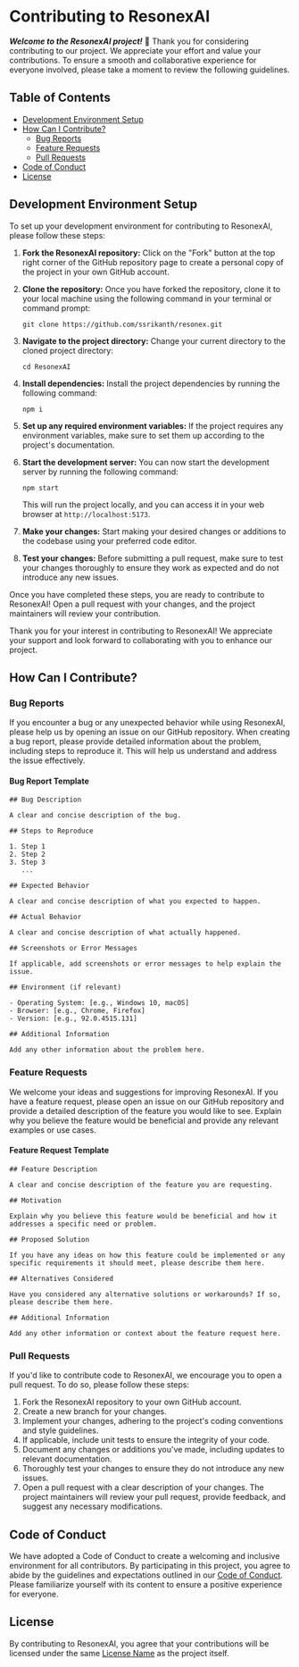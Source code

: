 # Contributing to ResonexAI

**_Welcome to the ResonexAI project!_** 🚀 Thank you for considering contributing to our project. We appreciate your effort and value your contributions. To ensure a smooth and collaborative experience for everyone involved, please take a moment to review the following guidelines.

## Table of Contents

- [Development Environment Setup](#development-environment-setup)
- [How Can I Contribute?](#how-can-i-contribute)
  - [Bug Reports](#bug-reports)
  - [Feature Requests](#feature-requests)
  - [Pull Requests](#pull-requests)
- [Code of Conduct](#code-of-conduct)
- [License](#license)

## Development Environment Setup

To set up your development environment for contributing to ResonexAI, please follow these steps:

1. **Fork the ResonexAI repository:** Click on the "Fork" button at the top right corner of the GitHub repository page to create a personal copy of the project in your own GitHub account.

2. **Clone the repository:** Once you have forked the repository, clone it to your local machine using the following command in your terminal or command prompt:

   ```
   git clone https://github.com/ssrikanth/resonex.git
   ```

3. **Navigate to the project directory:** Change your current directory to the cloned project directory:

   ```
   cd ResonexAI
   ```

4. **Install dependencies:** Install the project dependencies by running the following command:

   ```
   npm i
   ```

5. **Set up any required environment variables:** If the project requires any environment variables, make sure to set them up according to the project's documentation.

6. **Start the development server:** You can now start the development server by running the following command:

   ```
   npm start
   ```

   This will run the project locally, and you can access it in your web browser at `http://localhost:5173`.

7. **Make your changes:** Start making your desired changes or additions to the codebase using your preferred code editor.

8. **Test your changes:** Before submitting a pull request, make sure to test your changes thoroughly to ensure they work as expected and do not introduce any new issues.

Once you have completed these steps, you are ready to contribute to ResonexAI! Open a pull request with your changes, and the project maintainers will review your contribution.

Thank you for your interest in contributing to ResonexAI! We appreciate your support and look forward to collaborating with you to enhance our project.

## How Can I Contribute?

### Bug Reports

If you encounter a bug or any unexpected behavior while using ResonexAI, please help us by opening an issue on our GitHub repository. When creating a bug report, please provide detailed information about the problem, including steps to reproduce it. This will help us understand and address the issue effectively.

#### Bug Report Template

```
## Bug Description

A clear and concise description of the bug.

## Steps to Reproduce

1. Step 1
2. Step 2
3. Step 3
   ...

## Expected Behavior

A clear and concise description of what you expected to happen.

## Actual Behavior

A clear and concise description of what actually happened.

## Screenshots or Error Messages

If applicable, add screenshots or error messages to help explain the issue.

## Environment (if relevant)

- Operating System: [e.g., Windows 10, macOS]
- Browser: [e.g., Chrome, Firefox]
- Version: [e.g., 92.0.4515.131]

## Additional Information

Add any other information about the problem here.
```

### Feature Requests

We welcome your ideas and suggestions for improving ResonexAI. If you have a feature request, please open an issue on our GitHub repository and provide a detailed description of the feature you would like to see. Explain why you believe the feature would be beneficial and provide any relevant examples or use cases.

#### Feature Request Template

```
## Feature Description

A clear and concise description of the feature you are requesting.

## Motivation

Explain why you believe this feature would be beneficial and how it addresses a specific need or problem.

## Proposed Solution

If you have any ideas on how this feature could be implemented or any specific requirements it should meet, please describe them here.

## Alternatives Considered

Have you considered any alternative solutions or workarounds? If so, please describe them here.

## Additional Information

Add any other information or context about the feature request here.
```

### Pull Requests

If you'd like to contribute code to ResonexAI, we encourage you to open a pull request. To do so, please follow these steps:

1. Fork the ResonexAI repository to your own GitHub account.
2. Create a new branch for your changes.
3. Implement your changes, adhering to the project's coding conventions and style guidelines.
4. If applicable, include unit tests to ensure the integrity of your code.
5. Document any changes or additions you've made, including updates to relevant documentation.
6. Thoroughly test your changes to ensure they do not introduce any new issues.
7. Open a pull request with a clear description of your changes. The project maintainers will review your pull request, provide feedback, and suggest any necessary modifications.

## Code of Conduct

We have adopted a Code of Conduct to create a welcoming and inclusive environment for all contributors. By participating in this project, you agree to abide by the guidelines and expectations outlined in our [Code of Conduct](CODE_OF_CONDUCT.md). Please familiarize yourself with its content to ensure a positive experience for everyone.

## License

By contributing to ResonexAI, you agree that your contributions will be licensed under the same [License Name](LICENSE) as the project itself.
